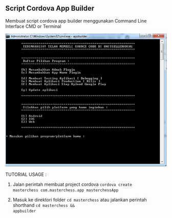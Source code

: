 ## Script Cordova App Builder
Membuat script cordova app builder menggunakan Command Line Interface CMD or Terminal

![Script Cordova Builder Image](/img/app-script.png)

TUTORIAL USAGE :

1. Jalan perintah membuat project cordova 
<code>cordova create masterchess com.masterchess.app masterchessApp</code>

2. Masuk ke direktori folder <code>cd masterchess</code> atau jalankan perintah shorthand <code>cd masterchess && appbuilder</code>
